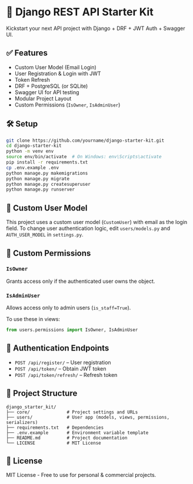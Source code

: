 # 🚀 Django REST API Starter Kit

Kickstart your next API project with Django + DRF + JWT Auth + Swagger UI.

## ✅ Features
- Custom User Model (Email Login)
- User Registration & Login with JWT
- Token Refresh
- DRF + PostgreSQL (or SQLite)
- Swagger UI for API testing
- Modular Project Layout
- Custom Permissions (`IsOwner`, `IsAdminUser`)

## 🛠 Setup
```bash
git clone https://github.com/yourname/django-starter-kit.git
cd django-starter-kit
python -m venv env
source env/bin/activate  # On Windows: env\Scripts\activate
pip install -r requirements.txt
cp .env.example .env
python manage.py makemigrations
python manage.py migrate
python manage.py createsuperuser
python manage.py runserver
```

## 👤 Custom User Model
This project uses a custom user model (`CustomUser`) with email as the login field.
To change user authentication logic, edit `users/models.py` and `AUTH_USER_MODEL` in `settings.py`.

## 🔐 Custom Permissions

### `IsOwner`
Grants access only if the authenticated user owns the object.

### `IsAdminUser`
Allows access only to admin users (`is_staff=True`).

To use these in views:
```python
from users.permissions import IsOwner, IsAdminUser
```

## 🔐 Authentication Endpoints
- `POST /api/register/` – User registration
- `POST /api/token/` – Obtain JWT token
- `POST /api/token/refresh/` – Refresh token

## 📁 Project Structure
```text
django_starter_kit/
├── core/              # Project settings and URLs
├── users/             # User app (models, views, permissions, serializers)
├── requirements.txt   # Dependencies
├── .env.example       # Environment variable template
├── README.md          # Project documentation
└── LICENSE            # MIT License
```


## 📜 License
MIT License - Free to use for personal & commercial projects.